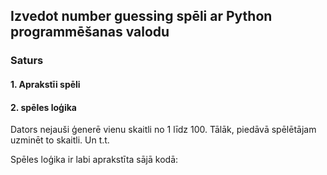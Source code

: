 ## Izvedot number guessing spēli ar Python programmēšanas valodu

### Saturs

#### 1. Aprakstīi spēli
#### 2. spēles loģika

Dators nejauši ģenerē vienu skaitli no 1 līdz 100. Tālāk, piedāvā spēlētājam uzminēt to skaitli. Un t.t.

Spēles loģika ir labi aprakstīta sājā kodā:
